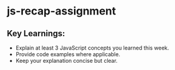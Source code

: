 # js-recap-assignment

## Key Learnings:
- Explain at least 3 JavaScript concepts you learned this week.
- Provide code examples where applicable.
- Keep your explanation concise but clear.
